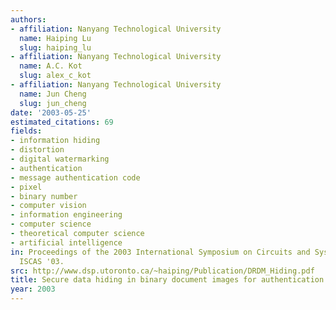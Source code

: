 ```yaml
---
authors:
- affiliation: Nanyang Technological University
  name: Haiping Lu
  slug: haiping_lu
- affiliation: Nanyang Technological University
  name: A.C. Kot
  slug: alex_c_kot
- affiliation: Nanyang Technological University
  name: Jun Cheng
  slug: jun_cheng
date: '2003-05-25'
estimated_citations: 69
fields:
- information hiding
- distortion
- digital watermarking
- authentication
- message authentication code
- pixel
- binary number
- computer vision
- information engineering
- computer science
- theoretical computer science
- artificial intelligence
in: Proceedings of the 2003 International Symposium on Circuits and Systems, 2003.
  ISCAS '03.
src: http://www.dsp.utoronto.ca/~haiping/Publication/DRDM_Hiding.pdf
title: Secure data hiding in binary document images for authentication
year: 2003
---
```

